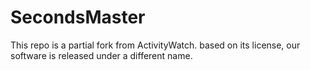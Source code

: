 # SecondsMaster
This repo is a partial fork from ActivityWatch. based on its license, our software is released under a different name.
